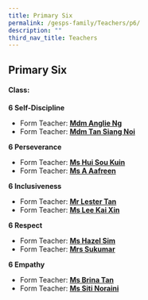 ```yaml
---
title: Primary Six
permalink: /gesps-family/Teachers/p6/
description: ""
third_nav_title: Teachers
---
```

## Primary Six

#### Class:

**6 Self-Discipline**

*   Form Teacher: [](mailto:sim_geok_keow@schools.gov.sg)********[Mdm Anglie Ng](mailto:Ng_Sor_Ling_Anglie@schools.gov.sg)********
*   Form Teacher: **[Mdm Tan Siang Noi](mailto:Tan_Siang_Noi@schools.gov.sg)** 

**6 Perseverance**

*   Form Teacher: **[Ms Hui Sou Kuin](mailto:Hui_Sou_Kuin@schools.gov.sg)**
*   Form Teacher: **[Ms A Aafreen](mailto:a_aafreen_fathima@moe.edu.sg)**

**6 Inclusiveness**

*   Form Teacher: **[Mr Lester Tan](mailto:tan_meng_fai_lester@schools.gov.sg)**
*   Form Teacher: **[Ms Lee Kai Xin](mailto:Lee_Kai_Xin@schools.gov.sg)**

**6 Respect**

*   Form Teacher: **[Ms Hazel Sim](mailto:sim_geok_keow@schools.gov.sg)**
*   Form Teacher: **[Mrs Sukumar](mailto:Subangkini_Sukumar@schools.gov.sg)**

**6 Empathy**  

*   Form Teacher: **[Ms Brina Tan](mailto:brina_tan@schools.gov.sg)**
*   Form Teacher: **[Ms Siti Noraini](mailto:siti_noraini_ibrahim@schools.gov.sg)**